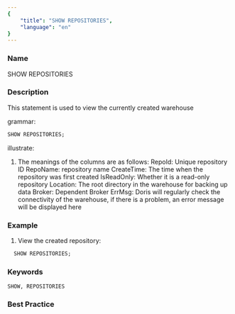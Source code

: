 ```yaml
---
{
    "title": "SHOW REPOSITORIES",
    "language": "en"
}
---
```


<!--
Licensed to the Apache Software Foundation (ASF) under one
or more contributor license agreements.  See the NOTICE file
distributed with this work for additional information
regarding copyright ownership.  The ASF licenses this file
to you under the Apache License, Version 2.0 (the
"License"); you may not use this file except in compliance
with the License.  You may obtain a copy of the License at

  http://www.apache.org/licenses/LICENSE-2.0

Unless required by applicable law or agreed to in writing,
software distributed under the License is distributed on an
"AS IS" BASIS, WITHOUT WARRANTIES OR CONDITIONS OF ANY
KIND, either express or implied.  See the License for the
specific language governing permissions and limitations
under the License.
-->



### Name

SHOW REPOSITORIES

### Description

This statement is used to view the currently created warehouse

grammar:

```sql
SHOW REPOSITORIES;
```

illustrate:

1. The meanings of the columns are as follows:
        RepoId: Unique repository ID
        RepoName: repository name
        CreateTime: The time when the repository was first created
        IsReadOnly: Whether it is a read-only repository
        Location: The root directory in the warehouse for backing up data
        Broker: Dependent Broker
        ErrMsg: Doris will regularly check the connectivity of the warehouse, if there is a problem, an error message will be displayed here

### Example

1. View the created repository:

```sql
  SHOW REPOSITORIES;
```

### Keywords

    SHOW, REPOSITORIES

### Best Practice

